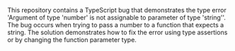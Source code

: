 This repository contains a TypeScript bug that demonstrates the type error 'Argument of type 'number' is not assignable to parameter of type 'string''. The bug occurs when trying to pass a number to a function that expects a string.  The solution demonstrates how to fix the error using type assertions or by changing the function parameter type.